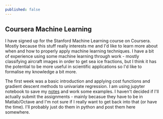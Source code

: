 ```yaml
---
published: false
---
```

## Coursera Machine Learning

I have signed up for the Stanford Machine Learning course on Coursera.  Mostly because this stuff really interests me and I'd like to learn more about when and how to properly apply machine learning techniques.  I have a bit of experience using some machine learning through work  - mostly classifying aircraft images in order to get sea ice fractions, but I think it has the potential to be more useful in scientific applications so I'd like to formalise my knowledge a bit more.

The first week was a basic introduction and applying cost functions and gradient descent methods to univariate regression.  I am using jupyter notebook to save my [notes](https://github.com/jcorb/coursera_machine_learning/tree/master/notebooks) and work some examples.  I haven't decided if I'll actually submit the assignments - mainly becasue they have to be in Matlab/Octave and I'm not sure if I really want to get back into that (or have the time).  I'll probably just do them in python and post them here somewhere. 


